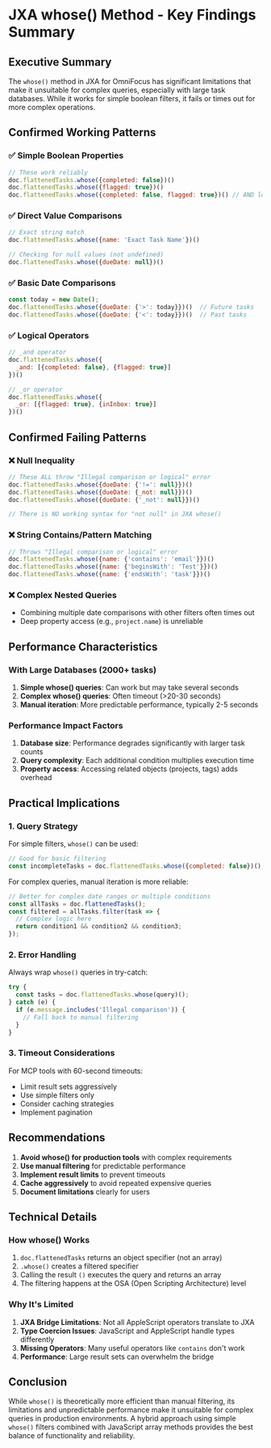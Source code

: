 # JXA whose() Method - Key Findings Summary

## Executive Summary

The `whose()` method in JXA for OmniFocus has significant limitations that make it unsuitable for complex queries, especially with large task databases. While it works for simple boolean filters, it fails or times out for more complex operations.

## Confirmed Working Patterns

### ✅ Simple Boolean Properties
```javascript
// These work reliably
doc.flattenedTasks.whose({completed: false})()
doc.flattenedTasks.whose({flagged: true})()
doc.flattenedTasks.whose({completed: false, flagged: true})() // AND logic
```

### ✅ Direct Value Comparisons
```javascript
// Exact string match
doc.flattenedTasks.whose({name: 'Exact Task Name'})()

// Checking for null values (not undefined)
doc.flattenedTasks.whose({dueDate: null})()
```

### ✅ Basic Date Comparisons
```javascript
const today = new Date();
doc.flattenedTasks.whose({dueDate: {'>': today}})()  // Future tasks
doc.flattenedTasks.whose({dueDate: {'<': today}})()  // Past tasks
```

### ✅ Logical Operators
```javascript
// _and operator
doc.flattenedTasks.whose({
  _and: [{completed: false}, {flagged: true}]
})()

// _or operator  
doc.flattenedTasks.whose({
  _or: [{flagged: true}, {inInbox: true}]
})()
```

## Confirmed Failing Patterns

### ❌ Null Inequality
```javascript
// These ALL throw "Illegal comparison or logical" error
doc.flattenedTasks.whose({dueDate: {'!=': null}})()
doc.flattenedTasks.whose({dueDate: {_not: null}})()
doc.flattenedTasks.whose({dueDate: {'_not': null}})()

// There is NO working syntax for "not null" in JXA whose()
```

### ❌ String Contains/Pattern Matching
```javascript
// Throws "Illegal comparison or logical" error
doc.flattenedTasks.whose({name: {'contains': 'email'}})()
doc.flattenedTasks.whose({name: {'beginsWith': 'Test'}})()
doc.flattenedTasks.whose({name: {'endsWith': 'task'}})()
```

### ❌ Complex Nested Queries
- Combining multiple date comparisons with other filters often times out
- Deep property access (e.g., `project.name`) is unreliable

## Performance Characteristics

### With Large Databases (2000+ tasks)

1. **Simple whose() queries**: Can work but may take several seconds
2. **Complex whose() queries**: Often timeout (>20-30 seconds)
3. **Manual iteration**: More predictable performance, typically 2-5 seconds

### Performance Impact Factors

1. **Database size**: Performance degrades significantly with larger task counts
2. **Query complexity**: Each additional condition multiplies execution time
3. **Property access**: Accessing related objects (projects, tags) adds overhead

## Practical Implications

### 1. Query Strategy

For simple filters, `whose()` can be used:
```javascript
// Good for basic filtering
const incompleteTasks = doc.flattenedTasks.whose({completed: false})();
```

For complex queries, manual iteration is more reliable:
```javascript
// Better for complex date ranges or multiple conditions
const allTasks = doc.flattenedTasks();
const filtered = allTasks.filter(task => {
  // Complex logic here
  return condition1 && condition2 && condition3;
});
```

### 2. Error Handling

Always wrap `whose()` queries in try-catch:
```javascript
try {
  const tasks = doc.flattenedTasks.whose(query)();
} catch (e) {
  if (e.message.includes('Illegal comparison')) {
    // Fall back to manual filtering
  }
}
```

### 3. Timeout Considerations

For MCP tools with 60-second timeouts:
- Limit result sets aggressively
- Use simple filters only
- Consider caching strategies
- Implement pagination

## Recommendations

1. **Avoid whose() for production tools** with complex requirements
2. **Use manual filtering** for predictable performance
3. **Implement result limits** to prevent timeouts
4. **Cache aggressively** to avoid repeated expensive queries
5. **Document limitations** clearly for users

## Technical Details

### How whose() Works

1. `doc.flattenedTasks` returns an object specifier (not an array)
2. `.whose()` creates a filtered specifier
3. Calling the result `()` executes the query and returns an array
4. The filtering happens at the OSA (Open Scripting Architecture) level

### Why It's Limited

1. **JXA Bridge Limitations**: Not all AppleScript operators translate to JXA
2. **Type Coercion Issues**: JavaScript and AppleScript handle types differently
3. **Missing Operators**: Many useful operators like `contains` don't work
4. **Performance**: Large result sets can overwhelm the bridge

## Conclusion

While `whose()` is theoretically more efficient than manual filtering, its limitations and unpredictable performance make it unsuitable for complex queries in production environments. A hybrid approach using simple `whose()` filters combined with JavaScript array methods provides the best balance of functionality and reliability.